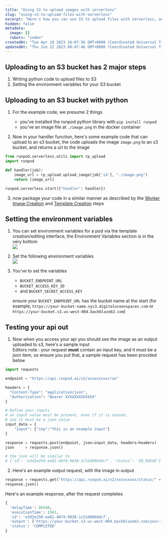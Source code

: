 ```yaml
---
title: "Using S3 to upload images with serverless"
slug: "using-s3-to-upload-files-with-serverless"
excerpt: "Here's how you can use S3 to upload files with serverless, and get urls to the outputs as files"
hidden: false
metadata: 
  image: []
  robots: "index"
createdAt: "Tue Apr 18 2023 16:07:56 GMT+0000 (Coordinated Universal Time)"
updatedAt: "Thu Jun 22 2023 08:47:46 GMT+0000 (Coordinated Universal Time)"
---
```


## Uploading to an S3 bucket has 2 major steps

1. Writing python code to upload files to S3
2. Setting the environment variables for your S3 bucket

## Uploading to an S3 bucket with python

1. For the example code, we presume 2 things

   - you've installed the runpod python library with `pip install runpod`
   - you've an image file at `./image.png` in the docker container

2. Now in your handler function, here's some example code that can upload to an s3 bucket, the code uploads the image `image.png` to an s3 bucket, and returns a url to the image

<!-- dprint-ignore-start -->
   ```python
   from runpod.serverless.utils import rp_upload
   import runpod

   def handler(job):
       image_url = rp_upload.upload_image(job['id'], "./image.png")
       return [image_url]

   runpod.serverless.start({"handler": handler})
   ```
<!-- dprint-ignore-end -->

3. now package your code in a similar manner as described by the [Worker Image Creation](https://docs.runpod.io/docs/worker-image-creation) and [Template Creation](https://docs.runpod.io/docs/template-creation) steps

## Setting the environment variables

1. You can set environment variables for a pod via the template creation/editing interface, the Environment Variables section is in the very bottom\
   ![](https://files.readme.io/2d93548-image.png)
2. Set the following environment variables\
   ![](https://files.readme.io/0693616-image.png)
3. You've to set the variables

   - `BUCKET_ENDPOINT_URL`
   - `BUCKET_ACCESS_KEY_ID`
   - and `BUCKET_SECRET_ACCESS_KEY`

   ensure your `BUCKET_ENDPOINT_URL` has the bucket name at the start (for example, `https://your-bucket-name.nyc3.digitaloceanspaces.com` or `https://your-bucket.s3.us-west-004.backblazeb2.com`)

## Testing your api out

1. Now when you access your api you should see the image as an output uploaded to s3, here's a sample input\
   Editors note : your request **must** contain an input key, and it must be a json item, so ensure you put that, a sample request has been provided below

<!-- dprint-ignore-start -->
   ```python Python
   import requests

   endpoint = "https://api.runpod.ai/v2/xxxxxxxxx/run"

   headers = {
     "Content-Type": "application/json",
     "Authorization": "Bearer XXXXXXXXXXXXX"
   }

   # Define your inputs
   # an input value must be present, even if it is unused,
   # and it must be a json value
   input_data = {
       "input": {"inp":"this is an example input"}
   }

   response = requests.post(endpoint, json=input_data, headers=headers)
   json     = response.json()

   # the json will be similar to
   # {'id': 'e3d2e250-ea81-4074-9838-1c52d006ddcf', 'status': 'IN_QUEUE'}
   ```
<!-- dprint-ignore-end -->

2. Here's an example output request, with the image in output

<!-- dprint-ignore-start -->
   ```python
   response = requests.get("https://api.runpod.ai/v2/xxxxxxxxx/status/" + json['id'], headers=headers)
   response.json()
   ```
<!-- dprint-ignore-end -->

Here's an example response, after the request completes

<!-- dprint-ignore-start -->
   ```python JSON
   {
     'delayTime': 86588,
     'executionTime': 1563,
     'id': 'e3d2e250-ea81-4074-9838-1c52d006ddcf',
     'output': ['https://your-bucket.s3.us-west-004.backblazeb2.com/your-image.png'],
     'status': 'COMPLETED'
   }
   ```
<!-- dprint-ignore-end -->

